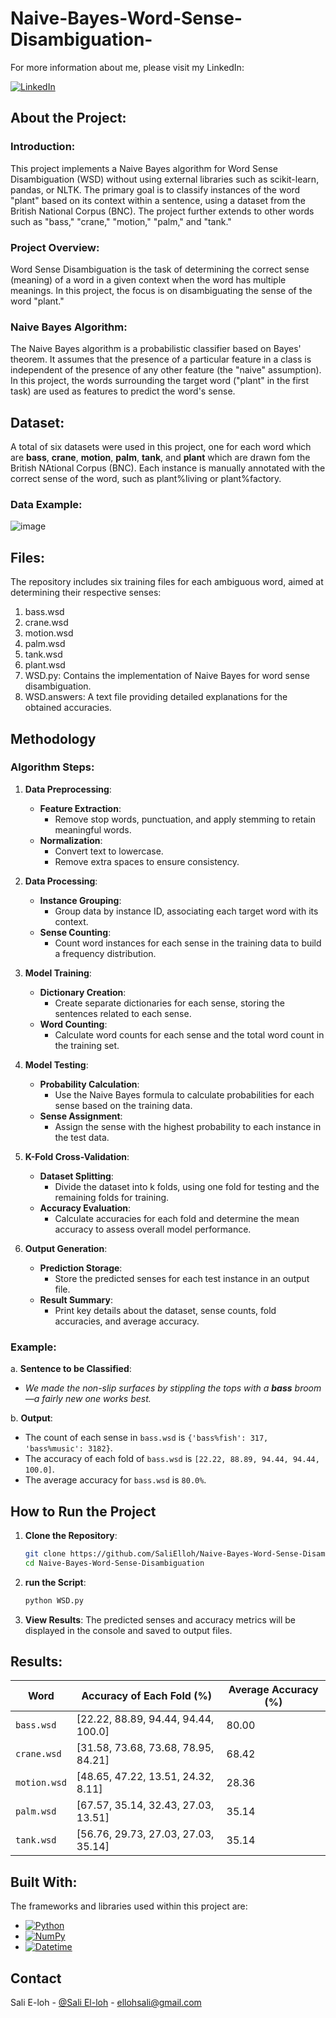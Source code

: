 # Naive-Bayes-Word-Sense-Disambiguation-

For more information about me, please visit my LinkedIn:

[![LinkedIn][LinkedIn.js]][LinkedIn-url]

<!-- ABOUT THE PROJECT -->

## About the Project:

### Introduction:

This project implements a Naive Bayes algorithm for Word Sense Disambiguation (WSD) without using external libraries such as scikit-learn, pandas, or NLTK. The primary goal is to classify instances of the word "plant" based on its context within a sentence, using a dataset from the British National Corpus (BNC). The project further extends to other words such as "bass," "crane," "motion," "palm," and "tank."

### Project Overview:

Word Sense Disambiguation is the task of determining the correct sense (meaning) of a word in a given context when the word has multiple meanings. In this project, the focus is on disambiguating the sense of the word "plant."

### Naive Bayes Algorithm:

The Naive Bayes algorithm is a probabilistic classifier based on Bayes' theorem. It assumes that the presence of a particular feature in a class is independent of the presence of any other feature (the "naive" assumption). In this project, the words surrounding the target word ("plant" in the first task) are used as features to predict the word's sense.


<!-- Dataset -->

##  Dataset:

A total of six datasets were used in this project, one for each word which are **bass**, **crane**, **motion**, **palm**, **tank**, and **plant** which are drawn fom the British NAtional Corpus (BNC). Each instance is manually annotated with the correct sense of the word, such as plant%living or plant%factory. 

### Data Example:

![image](https://github.com/user-attachments/assets/c1f9ac7e-8d7e-415f-b826-f5c0bee20d79)

<!-- METHODOLOGY -->

## Files:

The repository includes six training files for each ambiguous word, aimed at determining their respective senses:
1. bass.wsd
2. crane.wsd
3. motion.wsd
4. palm.wsd
5. tank.wsd
6. plant.wsd
7. WSD.py: Contains the implementation of Naive Bayes for word sense disambiguation.
8. WSD.answers: A text file providing detailed explanations for the obtained accuracies.


## Methodology

### Algorithm Steps:

1. **Data Preprocessing**:
   - **Feature Extraction**: 
     - Remove stop words, punctuation, and apply stemming to retain meaningful words.
   - **Normalization**: 
     - Convert text to lowercase.
     - Remove extra spaces to ensure consistency.

2. **Data Processing**:
   - **Instance Grouping**: 
     - Group data by instance ID, associating each target word with its context.
   - **Sense Counting**: 
     - Count word instances for each sense in the training data to build a frequency distribution.

3. **Model Training**:
   - **Dictionary Creation**: 
     - Create separate dictionaries for each sense, storing the sentences related to each sense.
   - **Word Counting**: 
     - Calculate word counts for each sense and the total word count in the training set.

4. **Model Testing**:
   - **Probability Calculation**: 
     - Use the Naive Bayes formula to calculate probabilities for each sense based on the training data.
   - **Sense Assignment**: 
     - Assign the sense with the highest probability to each instance in the test data.

5. **K-Fold Cross-Validation**:
   - **Dataset Splitting**: 
     - Divide the dataset into k folds, using one fold for testing and the remaining folds for training.
   - **Accuracy Evaluation**: 
     - Calculate accuracies for each fold and determine the mean accuracy to assess overall model performance.

6. **Output Generation**:
   - **Prediction Storage**: 
     - Store the predicted senses for each test instance in an output file.
   - **Result Summary**: 
     - Print key details about the dataset, sense counts, fold accuracies, and average accuracy.

### Example:

a. **Sentence to be Classified**:  
* *We made the non-slip surfaces by stippling the tops with a **bass** broom—a fairly new one works best.*

b. **Output**:  
* The count of each sense in `bass.wsd` is `{'bass%fish': 317, 'bass%music': 3182}`.
* The accuracy of each fold of `bass.wsd` is `[22.22, 88.89, 94.44, 94.44, 100.0]`.
* The average accuracy for `bass.wsd` is `80.0%`.
   
<!-- Results -->
## How to Run the Project

1. **Clone the Repository**:

   ```bash
   git clone https://github.com/SaliElloh/Naive-Bayes-Word-Sense-Disambiguation-.git
   cd Naive-Bayes-Word-Sense-Disambiguation

2. **run the Script**:

   ```bash
   python WSD.py

3. **View Results**:
   The predicted senses and accuracy metrics will be displayed in the console and saved to output files.


   


<!-- Results -->

## Results:

| **Word**  | **Accuracy of Each Fold (%)**                                                                                                                                       | **Average Accuracy (%)** |
|-----------|--------------------------------------------------------------------------------------------------------------------------------------------------------------------|--------------------------|
| `bass.wsd`  | [22.22, 88.89, 94.44, 94.44, 100.0]                                                                                                                                | 80.00                    |
| `crane.wsd` | [31.58, 73.68, 73.68, 78.95, 84.21]                                                                                                                                | 68.42                    |
| `motion.wsd`| [48.65, 47.22, 13.51, 24.32, 8.11]                                                                                                                                 | 28.36                    |
| `palm.wsd`  | [67.57, 35.14, 32.43, 27.03, 13.51]                                                                                                                                | 35.14                    |
| `tank.wsd`  | [56.76, 29.73, 27.03, 27.03, 35.14]                                                                                                                                | 35.14                    |


<!-- Built With -->

## Built With:

The frameworks and libraries used within this project are:

* [![Python][Python.js]][Python-url]
* [![NumPy][NumPy.js]][NumPy-url]
* [![Datetime][Datetime.js]][Datetime-url]


<!-- CONTACT -->

## Contact

Sali E-loh - [@Sali El-loh](https://www.linkedin.com/in/salielloh12/) - ellohsali@gmail.com


<!-- MARKDOWN LINKS & IMAGES -->
<!-- https://www.markdownguide.org/basic-syntax/#reference-style-links -->
[LinkedIn.js]: https://img.shields.io/badge/LinkedIn-0077B5?style=for-the-badge&logo=linkedin&logoColor=white
[LinkedIn-url]: https://www.linkedin.com/in/salielloh12/

[Python.js]: https://img.shields.io/badge/Python-3776AB?style=for-the-badge&logo=python&logoColor=white
[Python-url]: https://www.python.org/

[NumPy.js]: https://img.shields.io/badge/NumPy-013243?style=for-the-badge&logo=numpy&logoColor=white
[NumPy-url]: https://numpy.org/

[Datetime.js]: https://img.shields.io/badge/Datetime-44a833?style=for-the-badge
[Datetime-url]: https://docs.python.org/3/library/datetime.html



